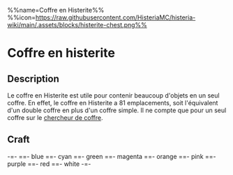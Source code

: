 %%name=Coffre en Histerite%%
%%icon=https://raw.githubusercontent.com/HisteriaMC/histeria-wiki/main/.assets/blocks/histerite-chest.png%%

# Coffre en histerite

## Description

Le coffre en Histerite est utile pour contenir beaucoup d'objets en un seul coffre. En effet, le coffre en Histerite a 81 emplacements, soit l'équivalent d'un double coffre en plus d'un coffre simple. Il ne compte que pour un seul coffre sur le [chercheur de coffre](https://histeria.fr/wiki/objets/chest-finder).

## Craft

-=-
 ==- blue
 ==- cyan
 ==- green
 ==- magenta
 ==- orange
 ==- pink
 ==- purple
 ==- red
 ==- white
-=-

